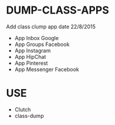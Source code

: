 # DUMP-CLASS-APPS
Add class clump app date 22/8/2015
- App Inbox Google
- App Groups Facebook
- App Instagram
- App HipChat
- App Pinterest
- App Messenger Facebook

# USE
- Clutch
- class-dump
